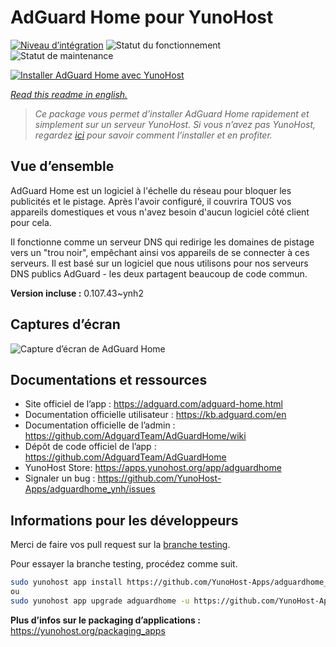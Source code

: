 <!--
N.B.: This README was automatically generated by https://github.com/YunoHost/apps/tree/master/tools/README-generator
It shall NOT be edited by hand.
-->

# AdGuard Home pour YunoHost

[![Niveau d’intégration](https://dash.yunohost.org/integration/adguardhome.svg)](https://dash.yunohost.org/appci/app/adguardhome) ![Statut du fonctionnement](https://ci-apps.yunohost.org/ci/badges/adguardhome.status.svg) ![Statut de maintenance](https://ci-apps.yunohost.org/ci/badges/adguardhome.maintain.svg)

[![Installer AdGuard Home avec YunoHost](https://install-app.yunohost.org/install-with-yunohost.svg)](https://install-app.yunohost.org/?app=adguardhome)

*[Read this readme in english.](./README.md)*

> *Ce package vous permet d’installer AdGuard Home rapidement et simplement sur un serveur YunoHost.
Si vous n’avez pas YunoHost, regardez [ici](https://yunohost.org/#/install) pour savoir comment l’installer et en profiter.*

## Vue d’ensemble

AdGuard Home est un logiciel à l'échelle du réseau pour bloquer les publicités et le pistage. Après l'avoir configuré, il couvrira TOUS vos appareils domestiques et vous n'avez besoin d'aucun logiciel côté client pour cela.

Il fonctionne comme un serveur DNS qui redirige les domaines de pistage vers un "trou noir", empêchant ainsi vos appareils de se connecter à ces serveurs. Il est basé sur un logiciel que nous utilisons pour nos serveurs DNS publics AdGuard - les deux partagent beaucoup de code commun. 


**Version incluse :** 0.107.43~ynh2

## Captures d’écran

![Capture d’écran de AdGuard Home](./doc/screenshots/68747470733a2f2f63646e2e616467756172642e636f6d2f7075626c69632f416467756172642f436f6d6d6f6e2f616467756172645f686f6d652e676966.gif)

## Documentations et ressources

* Site officiel de l’app : <https://adguard.com/adguard-home.html>
* Documentation officielle utilisateur : <https://kb.adguard.com/en>
* Documentation officielle de l’admin : <https://github.com/AdguardTeam/AdGuardHome/wiki>
* Dépôt de code officiel de l’app : <https://github.com/AdguardTeam/AdGuardHome>
* YunoHost Store: <https://apps.yunohost.org/app/adguardhome>
* Signaler un bug : <https://github.com/YunoHost-Apps/adguardhome_ynh/issues>

## Informations pour les développeurs

Merci de faire vos pull request sur la [branche testing](https://github.com/YunoHost-Apps/adguardhome_ynh/tree/testing).

Pour essayer la branche testing, procédez comme suit.

``` bash
sudo yunohost app install https://github.com/YunoHost-Apps/adguardhome_ynh/tree/testing --debug
ou
sudo yunohost app upgrade adguardhome -u https://github.com/YunoHost-Apps/adguardhome_ynh/tree/testing --debug
```

**Plus d’infos sur le packaging d’applications :** <https://yunohost.org/packaging_apps>